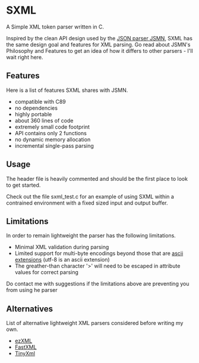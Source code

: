 SXML
====
A Simple XML token parser written in C.

Inspired by the clean API design used by the [JSON parser JSMN](http://zserge.bitbucket.org/jsmn.html), SXML has the same design goal and features for XML parsing. Go read about JSMN's Philosophy and Features to get an idea of how it differs to other parsers - I'll wait right here.

Features
--------
Here is a list of features SXML shares with JSMN.

* compatible with C89
* no dependencies
* highly portable
* about 360 lines of code
* extremely small code footprint
* API contains only 2 functions
* no dynamic memory allocation
* incremental single-pass parsing

Usage
-----
The header file is heavily commented and should be the first place to look to get started.

Check out the file sxml_test.c for an example of using SXML within a contrained environment with a fixed sized input and output buffer.

Limitations
-----------
In order to remain lightweight the parser has the following limitations.

* Minimal XML validation during parsing
* Limited support for multi-byte encodings beyond those that are [ascii extensions](http://en.wikipedia.org/wiki/Extended_ASCII#Multi-byte_character_encodings) (utf-8 is an ascii extension)
* The greather-than character '>' will need to be escaped in attribute values for correct parsing

Do contact me with suggestions if the limitations above are preventing you from using he parser

Alternatives
------------
List of alternative lightweight XML parsers considered before writing my own.

* [ezXML](http://ezxml.sourceforge.net/)
* [FastXML](http://codesuppository.blogspot.no/2009/02/fastxml*extremely-lightweight-stream.html)
* [TinyXml](http://www.grinninglizard.com/tinyxml2/)
